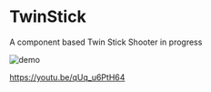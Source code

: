 # TwinStick
A component based Twin Stick Shooter in progress

![demo](https://media.giphy.com/media/kRZy701AuXGDu/giphy.gif)

https://youtu.be/qUq_u6PtH64
